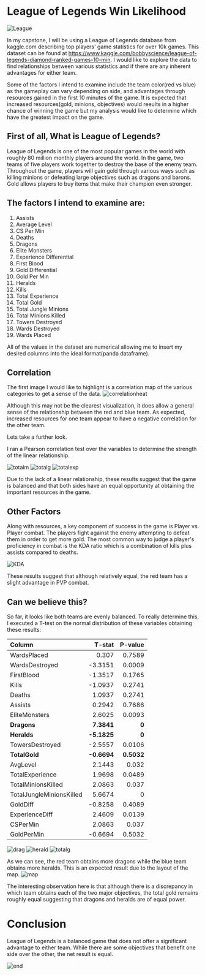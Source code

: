 # League of Legends Win Likelihood
 
![League](images/League.jpg)

In my capstone, I will be using a League of Legends database from kaggle.com describing top players' game statistics for over 10k games.  This dataset can be found at https://www.kaggle.com/bobbyscience/league-of-legends-diamond-ranked-games-10-min.  I would like to explore the data to find relationships between various statistics and if there are any inherent advantages for either team.

Some of the factors I intend to examine include the team color(red vs blue) as the gameplay can vary depending on side, and advantages through resources gained in the first 10 minutes of the game.  It is expected that increased resources(gold, minions, objectives) would reeults in a higher chance of winning the game but my analysis would like to determine which have the greatest impact on the game.




## First of all, What is League of Legends?
League of Legends is one of the most popular games in the world with roughly 80 million monthly players around the world. In the game, two teams of five players work together to destroy the base of the enemy team.  Throughout the game, players will gain gold through various ways such as killing minions or defeating large objectives such as dragons and barons.  Gold allows players to buy items that make their champion even stronger.

## The factors I intend to examine are:
1. Assists 
2. Average Level
3. CS Per Min
4. Deaths
5. Dragons
6. Elite Monsters
7. Experience Differential
8. First Blood
9. Gold Differential
10. Gold Per Min
11. Heralds
12. Kills
13. Total Experience
14. Total Gold
15. Total Jungle Minions
16. Total Minions Killed
17. Towers Destroyed
18. Wards Destroyed
19. Wards Placed


All of the values in the dataset are numerical allowing me to insert my desired columns into the ideal format(panda dataframe). 


## Correlation
The first image I would like to highlight is a correlation map of the various categories to get a sense of the data.
![correlationheat](images/correlation.png)

Although this may not be the clearest visualization, it does allow a general sense of the relationship between the red and blue team.  As expected, increased resources for one team appear to have a negative correlation for the other team.

Lets take a further look.

I ran a Pearson correlation test over the variables to determine the strength of the linear relationship.

![totalm](images/Scatterplot_TotalMinionsKilled.png)
![totalg](images/Scatterplot_TotalGold.png)
![totalexp](images/Scatterplot_TotalExperience.png)

Due to the lack of a linear relationship, these results suggest that the game is balanced and that both sides have an equal opportunity at obtaining the important resources in the game.

## Other Factors
Along with resources, a key component of success in the game is Player vs. Player combat.  The players fight against the enemy attempting to defeat them in order to get more gold.  The most common way to judge a player's proficiency in combat is the KDA ratio which is a combination of kills plus assists compared to deaths.

![KDA](images/KDA_graph.png)

These results suggest that although relatively equal, the red team has a slight advantage in PVP combat.



## Can we believe this?
So far, it looks like both teams are evenly balanced.  To really determine this, I executed a T-test on the normal distribution of these variables obtaining these results:


|         Column                 |   T-stat |   P-value |
|:-------------------------|---------:|----------:|
| WardsPlaced              |   0.307  |    0.7589 |
| WardsDestroyed           |  -3.3151 |    0.0009 |
| FirstBlood               |  -1.3517 |    0.1765 |
| Kills                    |  -1.0937 |    0.2741 |
| Deaths                   |   1.0937 |    0.2741 |
| Assists                  |   0.2942 |    0.7686 |
| EliteMonsters            |   2.6025 |    0.0093 |
| **Dragons**                  |   **7.3841** |    **0**      |
| **Heralds**                  |  **-5.1825** |    **0**      |
| TowersDestroyed          |  -2.5557 |    0.0106 |
| **TotalGold**               |  **-0.6694** |    **0.5032** |
| AvgLevel                 |   2.1443 |    0.032  |
| TotalExperience          |   1.9698 |    0.0489 |
| TotalMinionsKilled       |   2.0863 |    0.037  |
| TotalJungleMinionsKilled |   5.6674 |    0      |
| GoldDiff                 |  -0.8258 |    0.4089 |
| ExperienceDiff           |   2.4609 |    0.0139 |
| CSPerMin                 |   2.0863 |    0.037  |
| GoldPerMin               |  -0.6694 |    0.5032 |

![drag](images/Normal_Dragons.png)
![herald](images/Normal_heralds.png)
![totalg](images/Normal_TotalGold.png)

As we can see, the red team obtains more dragons while the blue team obtains more heralds.  This is an expected result due to the layout of the map.
![map](images/lolmap.png)

The interesting observation here is that although there is a discrepancy in which team obtains each of the two major objectives, the total gold remains roughly equal suggesting that dragons and heralds are of equal power.

# Conclusion
League of Legends is a balanced game that does not offer a significant advantage to either team.  While there are some objectives that benefit one side over the other, the net result is equal.

![end](images/league_end.jpeg)
